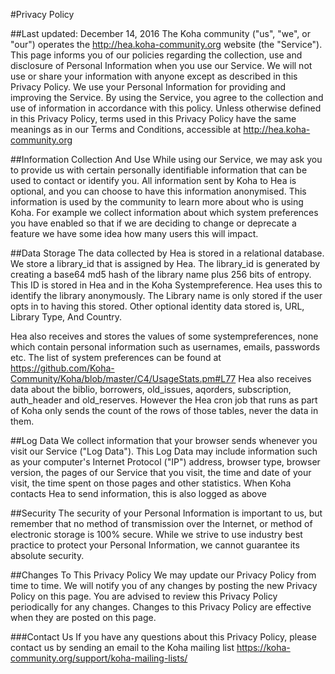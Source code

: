 #Privacy Policy

##Last updated: December 14, 2016
The Koha community ("us", "we", or "our") operates the http://hea.koha-community.org website (the "Service").
This page informs you of our policies regarding the collection, use and disclosure of Personal Information when you use our Service.
We will not use or share your information with anyone except as described in this Privacy Policy. 
We use your Personal Information for providing and improving the Service. By using the Service, you agree to the collection and use of information in accordance with this policy. Unless otherwise defined in this Privacy Policy, terms used in this Privacy Policy have the same meanings as in our Terms and Conditions, accessible at http://hea.koha-community.org

##Information Collection And Use
While using our Service, we may ask you to provide us with certain personally identifiable information that can be used to contact or identify you.
All information sent by Koha to Hea is optional, and you can choose to have this information anonymised.
This information is used by the community to learn more about who is using Koha.
For example we collect information about which system preferences you have enabled so that if we are deciding to change or deprecate a feature we have some idea how many users this will impact.

##Data Storage
The data collected by Hea is stored in a relational database. We store a library_id that is assigned by Hea.
The library_id is generated by creating a base64 md5 hash of the library name plus 256 bits of entropy.
This ID is stored in Hea and in the Koha Systempreference. Hea uses this to identify the library anonymously. 
The Library name is only stored if the user opts in to having this stored.
Other optional identity data stored is,
URL,
Library Type,
And Country.

Hea also receives and stores the values of some systempreferences, none which contain personal information such as
usernames, emails, passwords etc.
The list of system preferences can be found at https://github.com/Koha-Community/Koha/blob/master/C4/UsageStats.pm#L77
Hea also receives data about the biblio, borrowers, old_issues, aqorders, subscription, auth_header
and old_reserves. However the Hea cron job that runs as part of Koha only sends the count of the rows of those tables, never
the data in them.

##Log Data
We collect information that your browser sends whenever you visit our Service ("Log Data"). This Log Data may include information such as your computer's Internet Protocol ("IP") address, browser type, browser version, the pages of our Service that you visit, the time and date of your visit, the time spent on those pages and other statistics.
When Koha contacts Hea to send information, this is also logged as above

##Security
The security of your Personal Information is important to us, but remember that no method of transmission over the Internet, or method of electronic storage is 100% secure. While we strive to use industry best practice to protect your Personal Information, we cannot guarantee its absolute security.

##Changes To This Privacy Policy
We may update our Privacy Policy from time to time. We will notify you of any changes by posting the new Privacy Policy on this page.
You are advised to review this Privacy Policy periodically for any changes. Changes to this Privacy Policy are effective when they are posted on this page.

###Contact Us
If you have any questions about this Privacy Policy, please contact us by sending an email to the Koha mailing list https://koha-community.org/support/koha-mailing-lists/
